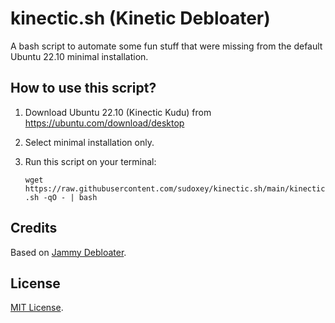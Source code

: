 # kinectic.sh (Kinetic Debloater)

A bash script to automate some fun stuff that were missing from the default Ubuntu 22.10 minimal installation.

## How to use this script?

1. Download Ubuntu 22.10 (Kinectic Kudu) from https://ubuntu.com/download/desktop
2. Select minimal installation only.
3. Run this script on your terminal:

    `wget https://raw.githubusercontent.com/sudoxey/kinectic.sh/main/kinectic.sh -qO - | bash`

## Credits

Based on [Jammy Debloater](https://github.com/sudoxey/jammy.sh).

## License

[MIT License](https://github.com/sudoxey/kinectic.sh/blob/main/LICENSE).

